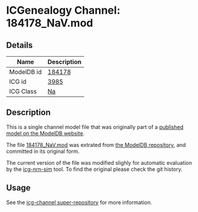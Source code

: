 # ICGenealogy Channel: 184178\_NaV.mod

## Details

Name | Description
---- | -----------
ModelDB id | [184178](http://senselab.med.yale.edu/ModelDB/ShowModel.cshtml?model=184178)
ICG id | [3985](http://icg.neurotheory.ox.ac.uk/channels/2/3985)
ICG Class | [Na](http://icg.neurotheory.ox.ac.uk/channels/2)

## Description

This is a single channel model file that was originally part of a [published model on the ModelDB website](http://senselab.med.yale.edu/mModelDB/ShowModel.cshtml?model=184178).


The file [184178\_NaV.mod](184178_NaV.mod) was extrated from [the ModelDB repository](http://senselab.med.yale.edu/ModelDB/ShowModel.cshtml?model=184178), and committed in its original form.

The current version of the file was modified slighly for automatic evaluation by the [icg-nrn-sim](https://github.com/icgenealogy/icg-nrn-sim) tool. To find the original please check the git history.


## Usage

See the [icg-channel super-repository](https://github.com/icgenealogy/icg-channels) for more information.